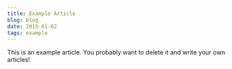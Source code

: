 ```yaml
---
title: Example Article
blog: blog
date: 2015-01-02
tags: example
---
```


This is an example article. You probably want to delete it and write your own articles!
